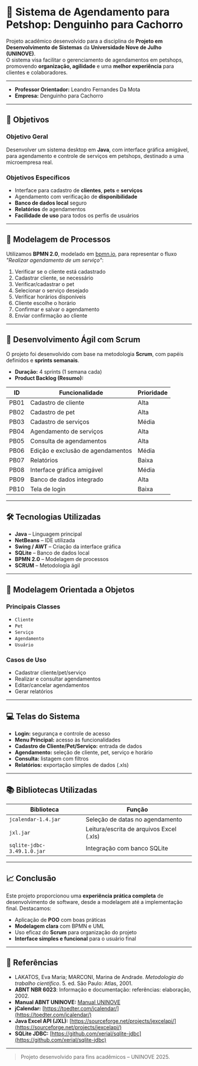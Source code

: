 # 🐾 Sistema de Agendamento para Petshop: **Denguinho para Cachorro**

Projeto acadêmico desenvolvido para a disciplina de **Projeto em Desenvolvimento de Sistemas** da **Universidade Nove de Julho (UNINOVE)**.  
O sistema visa facilitar o gerenciamento de agendamentos em petshops, promovendo **organização, agilidade** e uma **melhor experiência** para clientes e colaboradores.

---

- **Professor Orientador:** Leandro Fernandes Da Mota  
- **Empresa:** Denguinho para Cachorro

---

## 🎯 Objetivos

### Objetivo Geral
Desenvolver um sistema desktop em **Java**, com interface gráfica amigável, para agendamento e controle de serviços em petshops, destinado a uma microempresa real.

### Objetivos Específicos
- Interface para cadastro de **clientes**, **pets** e **serviços**
- Agendamento com verificação de **disponibilidade**
- **Banco de dados local** seguro
- **Relatórios** de agendamentos
- **Facilidade de uso** para todos os perfis de usuários

---

## 🧩 Modelagem de Processos

Utilizamos **BPMN 2.0**, modelado em [bpmn.io](https://bpmn.io), para representar o fluxo _"Realizar agendamento de um serviço"_:

1. Verificar se o cliente está cadastrado  
2. Cadastrar cliente, se necessário  
3. Verificar/cadastrar o pet  
4. Selecionar o serviço desejado  
5. Verificar horários disponíveis  
6. Cliente escolhe o horário  
7. Confirmar e salvar o agendamento  
8. Enviar confirmação ao cliente  

---

## 🚀 Desenvolvimento Ágil com Scrum

O projeto foi desenvolvido com base na metodologia **Scrum**, com papéis definidos e **sprints semanais**.

- **Duração:** 4 sprints (1 semana cada)
- **Product Backlog (Resumo):**

| ID   | Funcionalidade                      | Prioridade |
|------|-------------------------------------|------------|
| PB01 | Cadastro de cliente                 | Alta       |
| PB02 | Cadastro de pet                     | Alta       |
| PB03 | Cadastro de serviços                | Média      |
| PB04 | Agendamento de serviços             | Alta       |
| PB05 | Consulta de agendamentos            | Alta       |
| PB06 | Edição e exclusão de agendamentos   | Média      |
| PB07 | Relatórios                          | Baixa      |
| PB08 | Interface gráfica amigável          | Média      |
| PB09 | Banco de dados integrado            | Alta       |
| PB10 | Tela de login                       | Baixa      |

---

## 🛠️ Tecnologias Utilizadas

- **Java** – Linguagem principal  
- **NetBeans** – IDE utilizada  
- **Swing / AWT** – Criação da interface gráfica  
- **SQLite** – Banco de dados local  
- **BPMN 2.0** – Modelagem de processos  
- **SCRUM** – Metodologia ágil

---

## 🧱 Modelagem Orientada a Objetos

### Principais Classes
- `Cliente`
- `Pet`
- `Serviço`
- `Agendamento`
- `Usuário`

### Casos de Uso
- Cadastrar cliente/pet/serviço  
- Realizar e consultar agendamentos  
- Editar/cancelar agendamentos  
- Gerar relatórios

---

## 💻 Telas do Sistema

- **Login:** segurança e controle de acesso  
- **Menu Principal:** acesso às funcionalidades  
- **Cadastro de Cliente/Pet/Serviço:** entrada de dados  
- **Agendamento:** seleção de cliente, pet, serviço e horário  
- **Consulta:** listagem com filtros  
- **Relatórios:** exportação simples de dados (.xls)

---

## 📚 Bibliotecas Utilizadas

| Biblioteca             | Função                                 |
|------------------------|----------------------------------------|
| `jcalendar-1.4.jar`    | Seleção de datas no agendamento        |
| `jxl.jar`              | Leitura/escrita de arquivos Excel (.xls) |
| `sqlite-jdbc-3.49.1.0.jar` | Integração com banco SQLite         |

---

## 📈 Conclusão

Este projeto proporcionou uma **experiência prática completa** de desenvolvimento de software, desde a modelagem até a implementação final. Destacamos:

- Aplicação de **POO** com boas práticas  
- **Modelagem clara** com BPMN e UML  
- Uso eficaz do **Scrum** para organização do projeto  
- **Interface simples e funcional** para o usuário final  

---

## 📄 Referências

- LAKATOS, Eva Maria; MARCONI, Marina de Andrade. *Metodologia do trabalho científico*. 5. ed. São Paulo: Atlas, 2001.  
- **ABNT NBR 6023**: Informação e documentação: referências: elaboração, 2002.  
- **Manual ABNT UNINOVE:** [Manual UNINOVE](http://docs.uninove.br/arte/pdfs/Manual-Elaboracao-de-Trabahos-ABNT.pdf)  
- **jCalendar:** [https://toedter.com/jcalendar/](https://toedter.com/jcalendar/)  
- **Java Excel API (JXL):** [https://sourceforge.net/projects/jexcelapi/](https://sourceforge.net/projects/jexcelapi/)  
- **SQLite JDBC:** [https://github.com/xerial/sqlite-jdbc](https://github.com/xerial/sqlite-jdbc)

---

> Projeto desenvolvido para fins acadêmicos – UNINOVE 2025.
